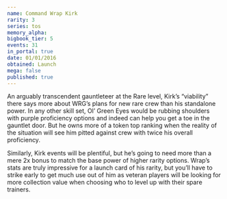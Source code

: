 ```yaml
---
name: Command Wrap Kirk
rarity: 3
series: tos
memory_alpha:
bigbook_tier: 5
events: 31
in_portal: true
date: 01/01/2016
obtained: Launch
mega: false
published: true
---
```


An arguably transcendent gauntleteer at the Rare level, Kirk’s “viability” there says more about WRG’s plans for new rare crew than his standalone power. In any other skill set, Ol’ Green Eyes would be rubbing shoulders with purple proficiency options and indeed can help you get a toe in the gauntlet door. But he owns more of a token top ranking when the reality of the situation will see him pitted against crew with twice his overall proficiency.

Similarly, Kirk events will be plentiful, but he’s going to need more than a mere 2x bonus to match the base power of higher rarity options. Wrap’s stats are truly impressive for a launch card of his rarity, but you’ll have to strike early to get much use out of him as veteran players will be looking for more collection value when choosing who to level up with their spare trainers.
